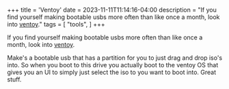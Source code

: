 +++
title = 'Ventoy'
date = 2023-11-11T11:14:16-04:00
description = "If you find yourself making bootable usbs more often than like once a month, look into [ventoy](https://www.ventoy.net)."
tags = [
    "tools",
]
+++

If you find yourself making bootable usbs more often than like once a month, look into [ventoy](https://www.ventoy.net).

Make's a bootable usb that has a partition for you to just drag and drop iso's into. So when you boot to this drive you actually boot to the ventoy OS that gives you an UI to simply just select the iso to you want to boot into. Great stuff.
